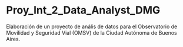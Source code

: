 # Proy_Int_2_Data_Analyst_DMG
Elaboración de un proyecto de anális de datos para el Observatorio de Movilidad y Seguridad Vial (OMSV) de la Ciudad Autónoma de Buenos Aires.
